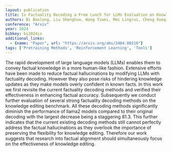 ```yaml
---
layout: publication
title: Is Factuality Decoding a Free Lunch for LLMs Evaluation on Knowledge Editing Benchmark
authors: Bi Baolong, Liu Shenghua, Wang Yiwei, Mei Lingrui, Cheng Xueqi
conference: "Arxiv"
year: 2024
bibkey: bi2024is
additional_links:
  - {name: "Paper", url: "https://arxiv.org/abs/2404.00216"}
tags: ['Pretraining Methods', 'Reinforcement Learning', 'Tools']
---
```

The rapid development of large language models (LLMs) enables them to convey factual knowledge in a more human-like fashion. Extensive efforts have been made to reduce factual hallucinations by modifying LLMs with factuality decoding. However they also pose risks of hindering knowledge updates as they make models overly confident in known facts. In this work we first revisite the current factuality decoding methods and verified their effectiveness in enhancing factual accuracy. Subsequently we conduct further evaluation of several strong factuality decoding methods on the knowledge editing benchmark. All these decoding methods significantly diminish the performance of llama2 models compared to their original decoding with the largest decrease being a staggering 81.3. This further indicates that the current existing decoding methods still cannot perfectly address the factual hallucinations as they overlook the importance of preserving the flexibility for knowledge editing. Therefore our work suggests that research into factual alignment should simultaneously focus on the effectiveness of knowledge editing.
